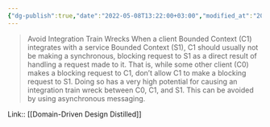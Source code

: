 ```yaml
---
{"dg-publish":true,"date":"2022-05-08T13:22:00+03:00","modified_at":"2022-05-17T22:35:38+03:00","title":"Avoid Integration Train Wrecks","permalink":"/quotes/202205081322/","dgHomeLink":false,"dgPassFrontmatter":true}
---
```



> Avoid Integration Train Wrecks When a client Bounded Context (C1) integrates with a service Bounded Context (S1), C1 should usually not be making a synchronous, blocking request to S1 as a direct result of handling a request made to it. That is, while some other client (C0) makes a blocking request to C1, don’t allow C1 to make a blocking request to S1. Doing so has a very high potential for causing an integration train wreck between C0, C1, and S1. This can be avoided by using asynchronous messaging.

Link:: [[Domain-Driven Design Distilled]]

